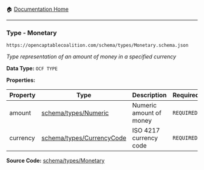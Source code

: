 :house: [Documentation Home](/README.md)

---

### Type - Monetary

`https://opencaptablecoalition.com/schema/types/Monetary.schema.json`

_Type representation of an amount of money in a specified currency_

**Data Type:** `OCF TYPE`

**Properties:**

| Property | Type                                                            | Description             | Required   |
| -------- | --------------------------------------------------------------- | ----------------------- | ---------- |
| amount   | [schema/types/Numeric](/docs/schema/types/Numeric.md)           | Numeric amount of money | `REQUIRED` |
| currency | [schema/types/CurrencyCode](/docs/schema/types/CurrencyCode.md) | ISO 4217 currency code  | `REQUIRED` |

**Source Code:** [schema/types/Monetary](/schema/types/Monetary.schema.json)
